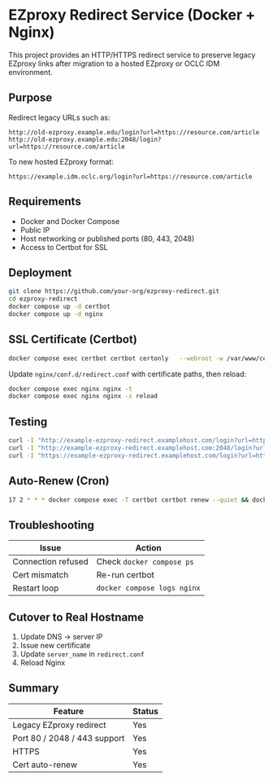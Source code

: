 # EZproxy Redirect Service (Docker + Nginx)

This project provides an HTTP/HTTPS redirect service to preserve legacy EZproxy links after migration to a hosted EZproxy or OCLC IDM environment.

## Purpose
Redirect legacy URLs such as:
```
http://old-ezproxy.example.edu/login?url=https://resource.com/article
http://old-ezproxy.example.edu:2048/login?url=https://resource.com/article
```
To new hosted EZproxy format:
```
https://example.idm.oclc.org/login?url=https://resource.com/article
```

## Requirements
- Docker and Docker Compose
- Public IP
- Host networking or published ports (80, 443, 2048)
- Access to Certbot for SSL

## Deployment

```bash
git clone https://github.com/your-org/ezproxy-redirect.git
cd ezproxy-redirect
docker compose up -d certbot
docker compose up -d nginx
```

## SSL Certificate (Certbot)

```bash
docker compose exec certbot certbot certonly   --webroot -w /var/www/certbot   -d example-ezproxy-redirect.examplehost.com   --email admin@example.org --agree-tos --no-eff-email
```

Update `nginx/conf.d/redirect.conf` with certificate paths, then reload:

```bash
docker compose exec nginx nginx -t
docker compose exec nginx nginx -s reload
```

## Testing

```bash
curl -I "http://example-ezproxy-redirect.examplehost.com/login?url=https://www.jstor.org/stable/1234"
curl -I "http://example-ezproxy-redirect.examplehost.com:2048/login?url=https://muse.jhu.edu/article/5678"
curl -I "https://example-ezproxy-redirect.examplehost.com/login?url=https://ebookcentral.proquest.com/..."
```

## Auto-Renew (Cron)

```bash
17 2 * * * docker compose exec -T certbot certbot renew --quiet && docker compose exec -T nginx nginx -s reload
```

## Troubleshooting

| Issue | Action |
|-------|--------|
| Connection refused | Check `docker compose ps` |
| Cert mismatch | Re-run certbot |
| Restart loop | `docker compose logs nginx` |

## Cutover to Real Hostname

1. Update DNS → server IP  
2. Issue new certificate  
3. Update `server_name` in `redirect.conf`  
4. Reload Nginx

## Summary

| Feature | Status |
|---------|--------|
| Legacy EZproxy redirect | Yes |
| Port 80 / 2048 / 443 support | Yes |
| HTTPS | Yes |
| Cert auto-renew | Yes |
